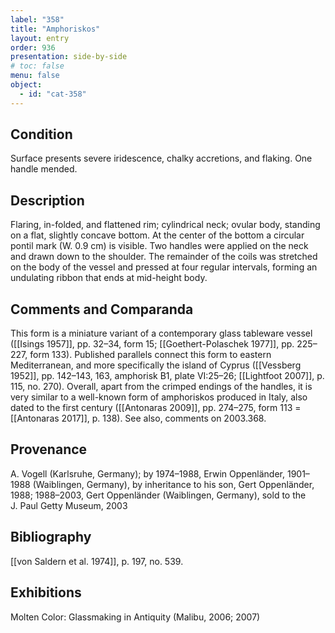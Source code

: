 ```yaml
---
label: "358"
title: "Amphoriskos"
layout: entry
order: 936
presentation: side-by-side
# toc: false
menu: false
object:
  - id: "cat-358"
---
```


## Condition

Surface presents severe iridescence, chalky accretions, and flaking. One handle mended.

## Description

Flaring, in-folded, and flattened rim; cylindrical neck; ovular body, standing on a flat, slightly concave bottom. At the center of the bottom a circular pontil mark (W. 0.9 cm) is visible. Two handles were applied on the neck and drawn down to the shoulder. The remainder of the coils was stretched on the body of the vessel and pressed at four regular intervals, forming an undulating ribbon that ends at mid-height body.

## Comments and Comparanda

This form is a miniature variant of a contemporary glass tableware vessel ([[Isings 1957]], pp. 32–34, form 15; [[Goethert-Polaschek 1977]], pp. 225–227, form 133). Published parallels connect this form to eastern Mediterranean, and more specifically the island of Cyprus ([[Vessberg 1952]], pp. 142–143, 163, amphorisk B1, plate VI:25–26; [[Lightfoot 2007]], p. 115, no. 270). Overall, apart from the crimped endings of the handles, it is very similar to a well-known form of amphoriskos produced in Italy, also dated to the first century ([[Antonaras 2009]], pp. 274–275, form 113 = [[Antonaras 2017]], p. 138). See also, comments on 2003.368.

## Provenance

A. Vogell (Karlsruhe, Germany); by 1974–1988, Erwin Oppenländer, 1901–1988 (Waiblingen, Germany), by inheritance to his son, Gert Oppenländer, 1988; 1988–2003, Gert Oppenländer (Waiblingen, Germany), sold to the J. Paul Getty Museum, 2003

## Bibliography

[[von Saldern et al. 1974]], p. 197, no. 539.

## Exhibitions

Molten Color: Glassmaking in Antiquity (Malibu, 2006; 2007)